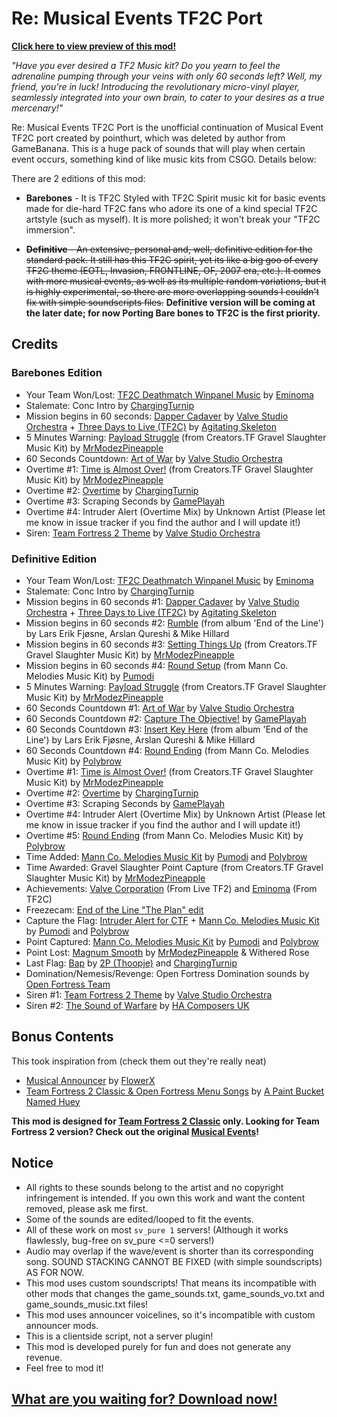 # Re: Musical Events TF2C Port
**[Click here to view preview of this mod!](https://www.youtube.com/watch?v=lCce29ohmeM)**

*"Have you ever desired a TF2 Music kit? Do you yearn to feel the adrenaline pumping through your veins with only 60 seconds left? Well, my friend, you're in luck! Introducing the revolutionary micro-vinyl player, seamlessly integrated into your own brain, to cater to your desires as a true mercenary!"*

Re: Musical Events TF2C Port is the unofficial continuation of Musical Event TF2C port created by pointhurt, which was deleted by author from GameBanana. This is a huge pack of sounds that will play when certain event occurs, something kind of like music kits from CSGO. Details below:

There are 2 editions of this mod:
* **Barebones** - It is TF2C Styled with TF2C Spirit music kit for basic events made for die-hard TF2C fans who adore its one of a kind special TF2C artstyle (such as myself). It is more polished; it won't break your "TF2C immersion".

* ~~**Definitive** - An extensive, personal and, well, definitive edition for the standard pack. It still has this TF2C spirit, yet its like a big goo of every TF2C theme (EOTL, Invasion, FRONTLINE, OF, 2007 era, etc.). It comes with more musical events, as well as its multiple random variations, but it is highly experimental, so there are more overlapping sounds I couldn't fix with simple soundscripts files.~~ __Definitive version will be coming at the later date; for now Porting Bare bones to TF2C is the first priority.__

## Credits
### Barebones Edition
* Your Team Won/Lost: [TF2C Deathmatch Winpanel Music](https://youtu.be/dHP6-1-Mu0A?t=40) by [Eminoma](https://twitter.com/EminomaTeam)
* Stalemate: Conc Intro by [ChargingTurnip](https://www.youtube.com/@ChargingTurnip)
* Mission begins in 60 seconds: [Dapper Cadaver](https://www.youtube.com/watch?v=52HVSkAgn0g) by [Valve Studio Orchestra](https://www.valvesoftware.com/en/) + [Three Days to Live (TF2C)](https://www.youtube.com/watch?v=PzlR2ghSYtg) by [Agitating Skeleton](https://www.youtube.com/@AlphaBlaster1337)
* 5 Minutes Warning: [Payload Struggle](https://youtu.be/k53uIBb7aQI?t=140) (from Creators.TF Gravel Slaughter Music Kit) by [MrModezPineapple](https://www.youtube.com/@MrModez)
* 60 Seconds Countdown: [Art of War](https://www.youtube.com/watch?v=2ENmljQAYXI) by [Valve Studio Orchestra](https://www.valvesoftware.com/en/)
* Overtime #1: [Time is Almost Over!](https://youtu.be/k53uIBb7aQI?t=65)  (from Creators.TF Gravel Slaughter Music Kit) by [MrModezPineapple](https://www.youtube.com/@MrModez)
* Overtime #2: [Overtime](https://cdn.discordapp.com/attachments/561311973757943808/814668123185479680/overtime.ogg) by [ChargingTurnip](https://www.youtube.com/@ChargingTurnip)
* Overtime #3: Scraping Seconds by [GamePlayah](https://soundcloud.com/gameplayah)
* Overtime #4: Intruder Alert (Overtime Mix) by Unknown Artist (Please let me know in issue tracker if you find the author and I will update it!)
* Siren: [Team Fortress 2 Theme](https://www.youtube.com/watch?v=PDM2qukzKwg) by [Valve Studio Orchestra](https://www.valvesoftware.com/en/)

### Definitive Edition
* Your Team Won/Lost: [TF2C Deathmatch Winpanel Music](https://youtu.be/dHP6-1-Mu0A?t=40) by [Eminoma](https://twitter.com/EminomaTeam)
* Stalemate: Conc Intro by [ChargingTurnip](https://www.youtube.com/@ChargingTurnip)
* Mission begins in 60 seconds #1: [Dapper Cadaver](https://www.youtube.com/watch?v=52HVSkAgn0g) by [Valve Studio Orchestra](https://www.valvesoftware.com/en/) + [Three Days to Live (TF2C)](https://www.youtube.com/watch?v=PzlR2ghSYtg) by [Agitating Skeleton](https://www.youtube.com/@AlphaBlaster1337)
* Mission begins in 60 seconds #2: [Rumble](https://www.youtube.com/watch?v=KLFSFNwP_5I) (from album 'End of the Line') by Lars Erik Fjøsne, Arslan Qureshi & Mike Hillard
* Mission begins in 60 seconds #3: [Setting Things Up](https://www.youtube.com/watch?v=cjNWVOje-T0) (from Creators.TF Gravel Slaughter Music Kit) by [MrModezPineapple](https://www.youtube.com/@MrModez)
* Mission begins in 60 seconds #4: [Round Setup](https://www.youtube.com/watch?v=DHLRvBqQo1E) (from Mann Co. Melodies Music Kit) by [Pumodi](https://www.youtube.com/channel/UCoJCjMAfsfygv-mjNPC5MpQ)
* 5 Minutes Warning: [Payload Struggle](https://youtu.be/k53uIBb7aQI?t=140) (from Creators.TF Gravel Slaughter Music Kit) by [MrModezPineapple](https://www.youtube.com/@MrModez)
* 60 Seconds Countdown #1: [Art of War](https://www.youtube.com/watch?v=2ENmljQAYXI) by [Valve Studio Orchestra](https://www.valvesoftware.com/en/)
* 60 Seconds Countdown #2: [Capture The Objective!](https://soundcloud.com/gameplayaharchive1/tf2-overtime) by [GamePlayah](https://soundcloud.com/gameplayah)
* 60 Seconds Countdown #3: [Insert Key Here](https://www.youtube.com/watch?v=TjP8pnn5m90) (from album 'End of the Line') by Lars Erik Fjøsne, Arslan Qureshi & Mike Hillard
* 60 Seconds Countdown #4: [Round Ending](https://www.youtube.com/watch?v=6IrPZsVJxm8&t=91s) (from Mann Co. Melodies Music Kit) by [Polybrow](https://www.youtube.com/@Polybrow)
* Overtime #1: [Time is Almost Over!](https://youtu.be/k53uIBb7aQI?t=65)  (from Creators.TF Gravel Slaughter Music Kit) by [MrModezPineapple](https://www.youtube.com/@MrModez)
* Overtime #2: [Overtime](https://cdn.discordapp.com/attachments/561311973757943808/814668123185479680/overtime.ogg) by [ChargingTurnip](https://www.youtube.com/@ChargingTurnip)
* Overtime #3: Scraping Seconds by [GamePlayah](https://soundcloud.com/gameplayah)
* Overtime #4: Intruder Alert (Overtime Mix) by Unknown Artist (Please let me know in issue tracker if you find the author and I will update it!)
* Overtime #5: [Round Ending](https://www.youtube.com/watch?v=6IrPZsVJxm8&t=91s) (from Mann Co. Melodies Music Kit) by [Polybrow](https://www.youtube.com/@Polybrow)
* Time Added: [Mann Co. Melodies Music Kit](https://www.youtube.com/playlist?list=PLtaUUjp2VXrKavcaRTGCAXUjebY80TCsW) by [Pumodi](https://www.youtube.com/@pumodi) and [Polybrow](https://www.youtube.com/@Polybrow)
* Time Awarded: Gravel Slaughter Point Capture (from Creators.TF Gravel Slaughter Music Kit) by [MrModezPineapple](https://www.youtube.com/@MrModez)
* Achievements: [Valve Corporation](https://www.valvesoftware.com/en/) (From Live TF2) and [Eminoma](https://twitter.com/EminomaTeam) (From TF2C)
* Freezecam: [End of the Line "The Plan" edit](https://gamebanana.com/sounds/42763)
* Capture the Flag: [Intruder Alert for CTF](https://gamebanana.com/sounds/54423) + [Mann Co. Melodies Music Kit](https://www.youtube.com/playlist?list=PLtaUUjp2VXrKavcaRTGCAXUjebY80TCsW) by [Pumodi](https://www.youtube.com/@pumodi) and [Polybrow](https://www.youtube.com/@Polybrow)
* Point Captured: [Mann Co. Melodies Music Kit](https://www.youtube.com/playlist?list=PLtaUUjp2VXrKavcaRTGCAXUjebY80TCsW) by [Pumodi](https://www.youtube.com/@pumodi) and [Polybrow](https://www.youtube.com/@Polybrow)
* Point Lost: [Magnum Smooth](https://www.youtube.com/watch?v=8Ph7bCwyhPM) by [MrModezPineapple](https://www.youtube.com/@MrModez) & Withered Rose
* Last Flag: [Bap](https://www.youtube.com/watch?v=tQvwQtDZoIk) by [2P (Thoopje)](https://www.youtube.com/c/Thoopje) and [ChargingTurnip](https://www.youtube.com/@ChargingTurnip)
* Domination/Nemesis/Revenge: Open Fortress Domination sounds by [Open Fortress Team](https://openfortress.fun/credits)
* Siren #1: [Team Fortress 2 Theme](https://www.youtube.com/watch?v=PDM2qukzKwg) by [Valve Studio Orchestra](https://www.valvesoftware.com/en/)
* Siren #2: [The Sound of Warfare](https://www.youtube.com/watch?v=scOZ6HzhHBY) by [HA Composers UK](https://www.youtube.com/@HAComposerUK)

## Bonus Contents
This took inspiration from (check them out they're really neat)
- [Musical Announcer](https://gamebanana.com/sounds/60072) by [FlowerX](https://gamebanana.com/members/1744970)
- [Team Fortress 2 Classic & Open Fortress Menu Songs](https://gamebanana.com/sounds/50339) by [A Paint Bucket Named Huey](https://gamebanana.com/members/1515334)

**This mod is designed for [Team Fortress 2 Classic](https://tf2classic.com) only. Looking for Team Fortress 2 version? Check out the original [Musical Events](https://gamebanana.com/sounds/53978)!**

## Notice
* All rights to these sounds belong to the artist and no copyright infringement is intended. If you own this work and want the content removed, please ask me first.
* Some of the sounds are edited/looped to fit the events.
* All of these work on most `sv_pure 1` servers! (Although it works flawlessly, bug-free on sv_pure <=0 servers!)
* Audio may overlap if the wave/event is shorter than its corresponding song. SOUND STACKING CANNOT BE FIXED (with simple soundscripts) AS FOR NOW.
* This mod uses custom soundscripts! That means its incompatible with other mods that changes the game_sounds.txt, game_sounds_vo.txt and game_sounds_music.txt files!
* This mod uses announcer voicelines, so it's incompatible with custom announcer mods.
* This is a clientside script, not a server plugin!
* This mod is developed purely for fun and does not generate any revenue.
* Feel free to mod it!

## [What are you waiting for? Download now!](https://github.com/RoonMoonlight/Re-Musical-Events-TF2C-Port/releases/latest)
